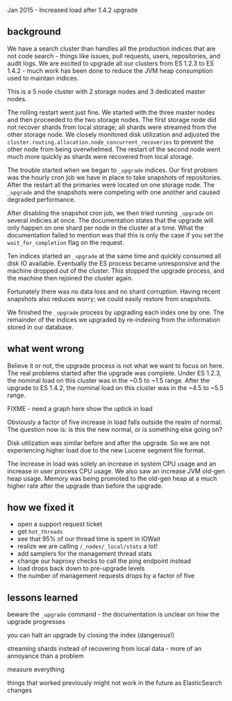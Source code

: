 Jan 2015 - Increased load after 1.4.2 upgrade

## background

We have a search cluster than handles all the production indices that are not
code search - things like issues, pull requests, users, repositories, and audit
logs. We are excited to upgrade all our clusters from ES 1.2.3 to ES 1.4.2 -
much work has been done to reduce the JVM heap consumption used to maintain
indices.

This is a 5 node cluster with 2 storage nodes and 3 dedicated master nodes.

The rolling restart went just fine. We started with the three master nodes and
then proceeded to the two storage nodes. The first storage node did not recover
shards from local storage; all shards were streamed from the other storage node.
We closely monitored disk utilization and adjusted the
`cluster.routing.allocation.node_concurrent_recoveries` to prevent the other
node from being overwhelmed. The restart of the second node went much more
quickly as shards were recovered from local storage.

The trouble started when we began to `_upgrade` indices. Our first problem was
the hourly cron job we have in place to take snapshots of repositories. After
the restart all the primaries were located on one storage node. The `_upgrade`
and the snapshots were competing with one another and caused degraded
performance.

After disabling the snapshot cron job, we then tried running `_upgrade` on
several indicies at once. The documentation states that the upgrade will only
happen on one shard per node in the cluster at a time. What the documentation
failed to mention was that this is only the case if you set the
`wait_for_completion` flag on the request.

Ten indices started an `_upgrade` at the same time and quickly consumed all disk
IO available. Eventually the ES process became unresponsive and the machine
dropped out of the cluster. This stopped the upgrade process, and the machine
then rejoined the cluster again.

Fortunately there was no data loss and no shard corruption. Having recent
snapshots also reduces worry; we could easily restore from snapshots.

We finished the `_upgrade` process by upgrading each index one by one. The
remainder of the indices we upgraded by re-indexing from the information stored
in our database.

## what went wrong

Believe it or not, the upgrade process is not what we want to focus on here. The
real problems started after the upgrade was complete. Under ES 1.2.3, the
nominal load on this cluster was in the ~0.5 to ~1.5 range. After the
upgrade to ES 1.4.2, the nominal load on this cluster was in the ~4.5 to ~5.5
range.

FIXME - need a graph here show the uptick in load

Obviously a factor of five increase in load falls outside the realm of normal.
The question now is: is this the new normal, or is something else going on?

Disk utilization was similar before and after the upgrade. So we are not
experiencing higher load due to the new Lucene segment file format.

The increase in load was solely an increase in system CPU usage and an increase
in user process CPU usage. We also saw an increase JVM old-gen heap usage.
Memory was being promoted to the old-gen heap at a much higher rate after the
upgrade than before the upgrade.

## how we fixed it

* open a support request ticket
* get `hot_threads`
* see that 95% of our thread time is spent in IOWait
* realize we are calling `/_nodes/_local/stats` a lot!
* add samplers for the management thread stats
* change our haproxy checks to call the ping endpoint instead
* load drops back down to pre-upgrade levels
* the number of management requests drops by a factor of five

## lessons learned

beware the `_upgrade` command - the documentation is unclear on how the upgrade
progresses

you can halt an upgrade by closing the index (dangerous!)

streaming shards instead of recovering from local data - more of an annoyance
than a problem

measure everything

things that worked previously might not work in the future as ElasticSearch
changes


